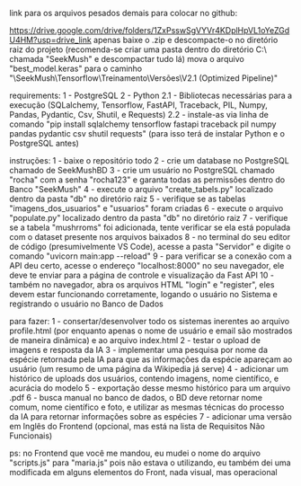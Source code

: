 link para os arquivos pesados demais para colocar no github:

https://drive.google.com/drive/folders/1ZxPsswSgVYVr4KDplHpVL1oYeZGdU4HM?usp=drive_link
apenas baixe o .zip e descompacte-o no diretório raiz do projeto (recomenda-se criar uma pasta dentro do diretório C:\ chamada "SeekMush" e descompactar tudo lá)
mova o arquivo "best_model.keras" para o caminho "\SeekMush\Tensorflow\Treinamento\Versões\V2.1 (Optimized Pipeline)"

requirements:
1 - PostgreSQL
2 - Python
2.1 - Bibliotecas necessárias para a execução (SQLalchemy, Tensorflow, FastAPI, Traceback, PIL, Numpy, Pandas, Pydantic, Csv, Shutil, e Requests)
2.2 - instale-as via linha de comando "pip install sqlalchemy tensorflow fastapi traceback pil numpy pandas pydantic csv shutil requests" (para isso terá de instalar Python e o PostgreSQL antes)

instruções:
1 - baixe o repositório todo
2 - crie um database no PostgreSQL chamado de SeekMushBD
3 - crie um usuário no PostgreSQL chamado "rocha" com a senha "rocha123" e garanta todas as permissões dentro do Banco "SeekMush"
4 - execute o arquivo "create_tabels.py" localizado dentro da pasta "db" no diretório raiz
5 - verifique se as tabelas "imagens_dos_usuarios" e "usuarios" foram criadas
6 - execute o arquivo "populate.py" localizado dentro da pasta "db" no diretório raiz
7 - verifique se a tabela "mushrroms" foi adicionada, tente verificar se ela está populada com o dataset presente nos arquivos baixados
8 - no terminal do seu editor de código (presumivelmente VS Code), acesse a pasta "Servidor" e digite o comando "uvicorn main:app --reload"
9 - para verificar se a conexão com a API deu certo, acesse o endereço "localhost:8000" no seu navegador, ele deve te enviar para a página de controle e visualização da Fast API
10 - também no navegador, abra os arquivos HTML "login" e "register", eles devem estar funcionando corretamente, logando o usuário no Sistema e registrando o usuário no Banco de Dados

para fazer:
1 - consertar/desenvolver todo os sistemas inerentes ao arquivo profile.html (por enquanto apenas o nome de usuário e email são mostrados de maneira dinâmica) e ao arquivo index.html
2 - testar o upload de imagens e resposta da IA
3 - implementar uma pesquisa por nome da espécie retornada pela IA para que as informações da espécie apareçam ao usuário (um resumo de uma página da Wikipedia já serve)
4 - adicionar um histórico de uploads dos usuários, contendo imagens, nome científico, e acurácia do modelo
5 - exportação desse mesmo histórico para um arquivo .pdf
6 - busca manual no banco de dados, o BD deve retornar nome comum, nome científico e foto, e utilizar as mesmas técnicas do processo da IA para retornar informações sobre as espécies
7 - adicionar uma versão em Inglês do Frontend (opcional, mas está na lista de Requisitos Não Funcionais)

ps: no Frontend que você me mandou, eu mudei o nome do arquivo "scripts.js" para "maria.js" pois não estava o utilizando, eu também dei uma modificada em alguns elementos do Front, nada visual, mas operacional
